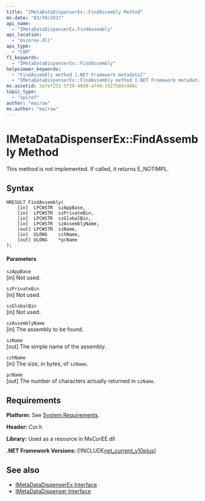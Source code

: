 ```yaml
---
title: "IMetaDataDispenserEx::FindAssembly Method"
ms.date: "03/30/2017"
api_name: 
  - "IMetaDataDispenserEx.FindAssembly"
api_location: 
  - "mscoree.dll"
api_type: 
  - "COM"
f1_keywords: 
  - "IMetaDataDispenserEx::FindAssembly"
helpviewer_keywords: 
  - "FindAssembly method [.NET Framework metadata]"
  - "IMetaDataDispenserEx::FindAssembly method [.NET Framework metadata]"
ms.assetid: 3afe7252-5f28-48d9-a74d-1927566c404c
topic_type: 
  - "apiref"
author: "mairaw"
ms.author: "mairaw"
---
```

# IMetaDataDispenserEx::FindAssembly Method
This method is not implemented. If called, it returns E_NOTIMPL.  
  
## Syntax  
  
```  
HRESULT FindAssembly(  
    [in]  LPCWSTR  szAppBase,  
    [in]  LPCWSTR  szPrivateBin,  
    [in]  LPCWSTR  szGlobalBin,  
    [in]  LPCWSTR  szAssemblyName,  
    [out] LPCWSTR  szName,  
    [in]  ULONG    cchName,  
    [out] ULONG    *pcName  
);  
```  
  
#### Parameters  
 `szAppBase`  
 [in] Not used.  
  
 `szPrivateBin`  
 [in] Not used.  
  
 `szGlobalBin`  
 [in] Not used.  
  
 `szAssemblyName`  
 [in] The assembly to be found.  
  
 `szName`  
 [out] The simple name of the assembly.  
  
 `cchName`  
 [in] The size, in bytes, of `szName`.  
  
 `pcName`  
 [out] The number of characters actually returned in `szName`.  
  
## Requirements  
 **Platform:** See [System Requirements](../../../../docs/framework/get-started/system-requirements.md).  
  
 **Header:** Cor.h  
  
 **Library:** Used as a resource in MsCorEE.dll  
  
 **.NET Framework Versions:** [!INCLUDE[net_current_v10plus](../../../../includes/net-current-v10plus-md.md)]  
  
## See also
- [IMetaDataDispenserEx Interface](../../../../docs/framework/unmanaged-api/metadata/imetadatadispenserex-interface.md)
- [IMetaDataDispenser Interface](../../../../docs/framework/unmanaged-api/metadata/imetadatadispenser-interface.md)
